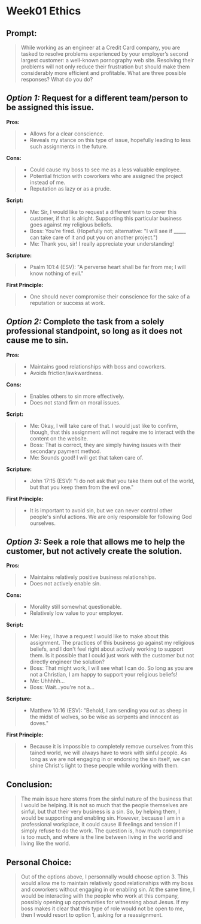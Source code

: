 # Week01 Ethics
## Prompt:
> While working as an engineer at a Credit Card company, you are tasked to resolve problems experienced by your employer’s second largest customer: a well-known pornography web site. Resolving their problems will not only reduce their frustration but should make them considerably more efficient and profitable. What are three possible responses? What do you do?

## _Option 1:_ Request for a different team/person to be assigned this issue. 
__Pros:__
> * Allows for a clear conscience.
> * Reveals my stance on this type of issue, hopefully leading to less such assignments in the future.
>
__Cons:__
>* Could cause my boss to see me as a less valuable employee.
>* Potential friction with coworkers who are assigned the project instead of me.
>* Reputation as lazy or as a prude.

__Script:__
> * Me: Sir, I would like to request a different team to cover this customer, if that is alright. Supporting this particular business goes against my religious beliefs.
> * Boss: You're fired. (Hopefully not; alternative: "I will see if _____ can take care of it and put you on another project.")
> * Me: Thank you, sir! I really appreciate your understanding!

__Scripture:__
> * Psalm 101:4 (ESV): "A perverse heart shall be far from me; I will know nothing of evil."

__First Principle:__
> * One should never compromise their conscience for the sake of a reputation or success at work.

## _Option 2:_ Complete the task from a solely professional standpoint, so long as it does not cause me to sin.

__Pros:__
> * Maintains good relationships with boss and coworkers.
> * Avoids friction/awkwardness.
>
__Cons:__
> * Enables others to sin more effectively.
> * Does not stand firm on moral issues.

__Script:__
> * Me: Okay, I will take care of that. I would just like to confirm, though, that this assignment will not require me to interact with the content on the website.
> * Boss: That is correct, they are simply having issues with their secondary payment method.
> * Me: Sounds good! I will get that taken care of.

__Scripture:__
> * John 17:15 (ESV): "I do not ask that you take them out of the world, but that you keep them from the evil one."

__First Principle:__
> * It is important to avoid sin, but we can never control other people's sinful actions. We are only responsible for following God ourselves.

## _Option 3:_ Seek a role that allows me to help the customer, but not actively create the solution.

__Pros:__
> * Maintains relatively positive business relationships.
> * Does not actively enable sin.
>
__Cons:__
> * Morality still somewhat questionable.
> * Relatively low value to your employer.

__Script:__
> * Me: Hey, I have a request I would like to make about this assignment. The practices of this business go against my religious beliefs, and I don't feel right about actively working to support them. Is it possible that I could just work with the customer but not directly engineer the solution?
> * Boss: That might work, I will see what I can do. So long as you are not a Christian, I am happy to support your religious beliefs!
> * Me: Uhhhhh...
> * Boss: Wait...you're not a...

__Scripture:__
> * Matthew 10:16 (ESV): "Behold, I am sending you out as sheep in the midst of wolves, so be wise as serpents and innocent as doves."

__First Principle:__
> * Because it is impossible to completely remove ourselves from this tained world, we will always have to work with sinful people. As long as we are not engaging in or endorsing the sin itself, we can shine Christ's light to these people while working with them.

## Conclusion:

> The main issue here stems from the sinful nature of the business that I would be helping. It is not so much that the people themselves are sinful, but that their very business is a sin. So, by helping them, I would be supporting and enabling sin. However, because I am in a professional workplace, it could cause ill feelings and tension if I simply refuse to do the work. The question is, how much compromise is too much, and where is the line between living in the world and living like the world.

## Personal Choice:

> Out of the options above, I personnally would choose option 3. This would allow me to maintain relatively good relationships with my boss and coworkers without engaging in or enabling sin. At the same time, I would be interacting with the people who work at this company, possibly opening up opportunities for witnessing about Jesus. If my boss makes it clear that this type of role would not be open to me, then I would resort to option 1, asking for a reassignment.